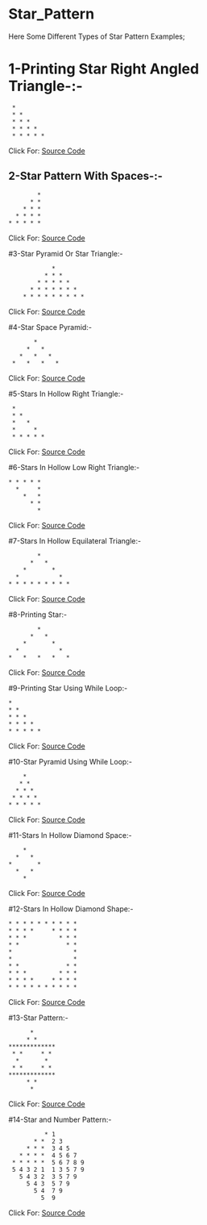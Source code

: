 # Star_Pattern
Here Some Different Types of Star Pattern Examples;

# 1-Printing Star Right Angled Triangle-:- 

     *   
     * *   
     * * *   
     * * * *   
     * * * * *   

Click For: [Source Code](https://github.com/Mahendra710/Star_Pattern/blob/main/8.1-Printing%20Star%20Right%20Angled%20triangle.py)

## 2-Star Pattern With Spaces-:-

            *
          * *
        * * *
      * * * *
    * * * * *

Click For: [Source Code](https://github.com/Mahendra710/Star_Pattern/blob/main/8.2-Printing%20Star%20pattern%20with%20spaces.py)

#3-Star Pyramid Or Star Triangle:-

                * 
              * * * 
            * * * * * 
          * * * * * * * 
        * * * * * * * * * 

Click For: [Source Code](https://github.com/Mahendra710/Star_Pattern/blob/main/8.3-Star%20Pyramid%20or%20Star%20Triangle.py)

#4-Star Space Pyramid:-

           *   
         *   *   
       *   *   *   
     *   *   *   *  

Click For: [Source Code](https://github.com/Mahendra710/Star_Pattern/blob/main/8.4-Star%20space%20pyramid.py)

#5-Stars In Hollow Right Triangle:-

     * 
     * * 
     *   * 
     *     * 
     * * * * * 

Click For: [Source Code](https://github.com/Mahendra710/Star_Pattern/blob/main/8.5-Printing%20Stars%20in%20Hollow%20Right%20Triangle.py)

#6-Stars In Hollow Low Right Triangle:-

    * * * * * 
      *     * 
        *   * 
          * * 
            * 

Click For: [Source Code](https://github.com/Mahendra710/Star_Pattern/blob/main/8.6-Stars%20inHollow%20Low%20Right%20Triangle.py)

#7-Stars In Hollow Equilateral Triangle:-

            *         
          *   *       
        *       *     
      *           *   
    * * * * * * * * * 

Click For: [Source Code](https://github.com/Mahendra710/Star_Pattern/blob/main/8.7-Stars%20in%20Hollow%20Equilateral%20Triangle.py)

#8-Printing Star:-

            *          
          *   *       
        *       *     
      *           *   
    *   *   *   *   * 

Click For: [Source Code](https://github.com/Mahendra710/Star_Pattern/blob/main/8.8-%20Printing%20Star.py)

#9-Printing Star Using While Loop:-

    * 
    * * 
    * * * 
    * * * * 
    * * * * * 

Click For: [Source Code](https://github.com/Mahendra710/Star_Pattern/blob/main/8.9-%20Printing%20Star%20using%20while%20loop.py)

#10-Star Pyramid Using While Loop:-

        * 
       * * 
      * * * 
     * * * * 
    * * * * * 

Click For: [Source Code](https://github.com/Mahendra710/Star_Pattern/blob/main/8.10-Star%20Pyramid%20using%20while%20loop.py)

#11-Stars In Hollow Diamond Space:-

        *     
      *   *   
    *       * 
      *   *   
        *     

Click For: [Source Code](https://github.com/Mahendra710/Star_Pattern/blob/main/8.11-Printing%20Star%20in%20Hollow%20Diamond%20space.py)

#12-Stars In Hollow Diamond Shape:-

    * * * * * * * * * * 
    * * * *     * * * * 
    * * *         * * * 
    * *             * * 
    *                 *
    *                 * 
    * *             * * 
    * * *         * * * 
    * * * *     * * * * 
    * * * * * * * * * * 

Click For: [Source Code](https://github.com/Mahendra710/Star_Pattern/blob/main/8.12-Printing%20Star%20In%20Hollow%20Diamond%20Shape.py)

#13-Star Pattern:-

          *      
         * *     
    *************
     * *     * * 
      *       *  
     * *     * * 
    *************
         * *     
          *     

Click For: [Source Code](https://github.com/Mahendra710/Star_Pattern/blob/main/8.13-Star%20Pattern.py)

#14-Star and Number Pattern:-  

              * 1   
           * *  2 3   
         * * *  3 4 5   
       * * * *  4 5 6 7   
     * * * * *  5 6 7 8 9   
     5 4 3 2 1  1 3 5 7 9   
       5 4 3 2  3 5 7 9   
         5 4 3  5 7 9   
           5 4  7 9   
             5  9 

Click For: [Source Code](https://github.com/Mahendra710/Star_Pattern/blob/main/33-Star%20and%20Number%20Pattern.py)

